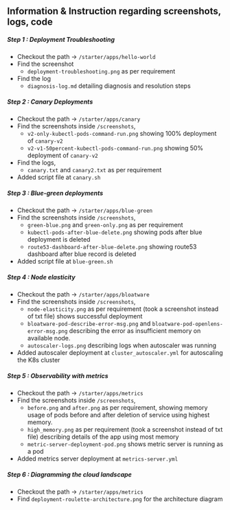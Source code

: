 ## Information & Instruction regarding screenshots, logs, code

##### Step 1 : Deployment Troubleshooting
- Checkout the path -> `/starter/apps/hello-world`
- Find the screenshot 
    - `deployment-troubleshooting.png` as per requirement
- Find the log
    - `diagnosis-log.md` detailing diagnosis and resolution steps 

##### Step 2 : Canary Deployments
- Checkout the path -> `/starter/apps/canary`
- Find the screenshots inside `/screenshots`,
    - `v2-only-kubectl-pods-command-run.png` showing 100% deployment of `canary-v2`
    - `v2-v1-50percent-kubectl-pods-command-run.png` showing 50% deployment of `canary-v2`
- Find the logs,
    - `canary.txt` and `canary2.txt` as per requirement
- Added script file at `canary.sh`

##### Step 3 : Blue-green deployments
- Checkout the path -> `/starter/apps/blue-green`
- Find the screenshots inside `/screenshots`,
    - `green-blue.png` and `green-only.png` as per requirement
    - `kubectl-pods-after-blue-delete.png` showing pods after blue deployment is deleted
    - `route53-dashboard-after-blue-delete.png` showing route53 dashboard after blue record is deleted
- Added script file at `blue-green.sh`

##### Step 4 : Node elasticity
- Checkout the path -> `/starter/apps/bloatware`
- Find the screenshots inside `/screenshots`,
    - `node-elasticity.png` as per requirement (took a screenshot instead of txt file) shows successful deployment
    - `bloatware-pod-describe-error-msg.png` and `bloatware-pod-openlens-error-msg.png` describing the error as insufficient memory on available node.
    - `autoscaler-logs.png` describing logs when autoscaler was running
- Added autoscaler deployment at `cluster_autoscaler.yml` for autoscaling the K8s cluster

##### Step 5 : Observability with metrics
- Checkout the path -> `/starter/apps/metrics`
- Find the screenshots inside `/screenshots`,
    - `before.png` and `after.png` as per requirement, showing memory usage of pods before and after deletion of service using highest memory.
    - `high_memory.png` as per requirement (took a screenshot instead of txt file) describing details of the app using most memory
    - `metric-server-deployment-pod.png` shows metric server is running as a pod
- Added metrics server deployment at `metrics-server.yml`

##### Step 6 : Diagramming the cloud landscape
- Checkout the path -> `/starter/apps/metrics`
- Find `deployment-roulette-architecture.png` for the architecture diagram